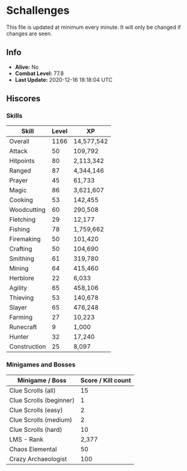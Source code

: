 # Schallenges

This file is updated at minimum every minute. It will only be changed if changes are seen.

## Info

 - **Alive:** No
 - **Combat Level:** 77.8
 - **Last Update:** 2020-12-16 18:18:04 UTC

## Hiscores

### Skills

| Skill | Level | XP |
|--|--|--|
| Overall | 1166 | 14,577,542 |
| Attack | 50 | 109,792 |
| Hitpoints | 80 | 2,113,342 |
| Ranged | 87 | 4,344,146 |
| Prayer | 45 | 61,733 |
| Magic | 86 | 3,621,607 |
| Cooking | 53 | 142,455 |
| Woodcutting | 60 | 290,508 |
| Fletching | 29 | 12,177 |
| Fishing | 78 | 1,759,662 |
| Firemaking | 50 | 101,420 |
| Crafting | 50 | 104,690 |
| Smithing | 61 | 319,780 |
| Mining | 64 | 415,460 |
| Herblore | 22 | 6,033 |
| Agility | 65 | 458,106 |
| Thieving | 53 | 140,678 |
| Slayer | 65 | 476,248 |
| Farming | 27 | 10,223 |
| Runecraft | 9 | 1,000 |
| Hunter | 32 | 17,240 |
| Construction | 25 | 8,097 |

### Minigames and Bosses

| Minigame / Boss | Score / Kill count |
|--|--|
| Clue Scrolls (all) | 15 |
| Clue Scrolls (beginner) | 1 |
| Clue Scrolls (easy) | 2 |
| Clue Scrolls (medium) | 2 |
| Clue Scrolls (hard) | 10 |
| LMS - Rank | 2,377 |
| Chaos Elemental | 50 |
| Crazy Archaeologist | 100 |
